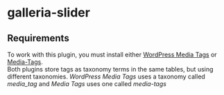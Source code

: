galleria-slider
===============

## Requirements

To work with this plugin, you must install either [WordPress Media Tags](http://www.typomedia.org/wordpress/plugins/wordpress-media-tags/) or [Media-Tags](http://www.codehooligans.com/projects/wordpress/media-tags/).  
Both plugins store tags as taxonomy terms in the same tables, but using different taxonomies. *WordPress Media Tags* uses a taxonomy called _media&#x005F;tag_ and  *Media Tags* uses one called _media-tags_
